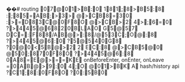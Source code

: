 ��#   r o u t i n g 
 
 
 
  07@01>B:0  181;8>B5:8  :;85=AB:>3>  @>CB8=30
 
 :>=D83C@0F8O  @>CB>2  4>;6=0  ?>445@6820BLAO  G5@57  DC=:F88/ AB@>:8/ @53C;O@:8
 
 ?>445@6:0  ?5@540G8  ?0@0<5B@>2  2  EC:8  @>CB5@0
 
 @50;870F8O  ?>445@6:8  0A8=E@>==KE  o n B e f o r e E n t e r ,   o n E n t e r ,   o n L e a v e 
 
 =0AB@>9:0  4;O  @01>BK  A  h a s h / h i s t o r y   a p i 
 
 ?C1;8:0F8O  ?0:5B0
